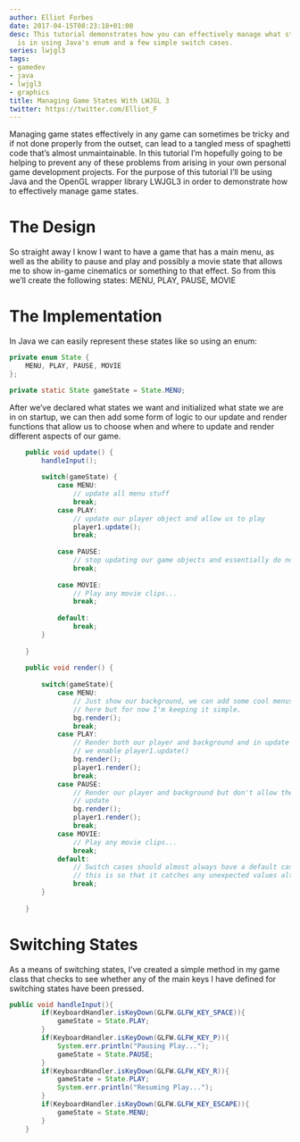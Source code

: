 ```yaml
---
author: Elliot Forbes
date: 2017-04-15T08:23:18+01:00
desc: This tutorial demonstrates how you can effectively manage what state your game
  is in using Java's enum and a few simple switch cases.
series: lwjgl3
tags:
- gamedev
- java
- lwjgl3
- graphics
title: Managing Game States With LWJGL 3
twitter: https://twitter.com/Elliot_F
---
```


<p>Managing game states effectively in any game can sometimes be tricky and if not done properly from the outset, can lead to a tangled mess of spaghetti code that’s almost unmaintainable. In this tutorial I’m hopefully going to be helping to prevent any of these problems from arising in your own personal game development projects. For the purpose of this tutorial I’ll be using Java and the OpenGL wrapper library LWJGL3 in order to demonstrate how to effectively manage game states.</p>

# The Design

<p>So straight away I know I want to have a game that has a main menu, as well as the ability to pause and play and possibly a movie state that allows me to show in-game cinematics or something to that effect. So from this we’ll create the following states: MENU, PLAY, PAUSE, MOVIE<p>

# The Implementation

<p>In Java we can easily represent these states like so using an enum: </p>

```java
private enum State {
    MENU, PLAY, PAUSE, MOVIE 
};

private static State gameState = State.MENU;
```

<p>After we’ve declared what states we want and initialized what state we are in on startup, we can then add some form of logic to our update and render functions that allow us to choose when and where to update and render different aspects of our game. </p>

```java	
	public void update() {
		handleInput();
		
		switch(gameState) {
			case MENU:
				// update all menu stuff
				break;
			case PLAY:
				// update our player object and allow us to play
				player1.update();
				break;
				
			case PAUSE:
				// stop updating our game objects and essentially do nothing
				break;
				
			case MOVIE:
				// Play any movie clips...
				break;
				
			default:
				break;	
		}
		
	}
	
	public void render() {
		
		switch(gameState){
			case MENU:
				// Just show our background, we can add some cool menus and stuff
				// here but for now I'm keeping it simple.
				bg.render();
				break;
			case PLAY:
				// Render both our player and background and in update switch
				// we enable player1.update()
				bg.render();
				player1.render();
				break;
			case PAUSE:
				// Render our player and background but don't allow them to
				// update
				bg.render();
				player1.render();
				break;
			case MOVIE:
				// Play any movie clips...
				break;
			default:
				// Switch cases should almost always have a default case
				// this is so that it catches any unexpected values although.
				break;
		}
		
	}

```

# Switching States
<p>As a means of switching states, I’ve created a simple method in my game class that checks to see whether any of the main keys I have defined for switching states have been pressed.</p>

```java
public void handleInput(){
		if(KeyboardHandler.isKeyDown(GLFW.GLFW_KEY_SPACE)){
			gameState = State.PLAY;
		}
		if(KeyboardHandler.isKeyDown(GLFW.GLFW_KEY_P)){
			System.err.println("Pausing Play...");
			gameState = State.PAUSE;
		}
		if(KeyboardHandler.isKeyDown(GLFW.GLFW_KEY_R)){
			gameState = State.PLAY;
			System.err.println("Resuming Play...");
		}
		if(KeyboardHandler.isKeyDown(GLFW.GLFW_KEY_ESCAPE)){
			gameState = State.MENU;
		}
	}

```
